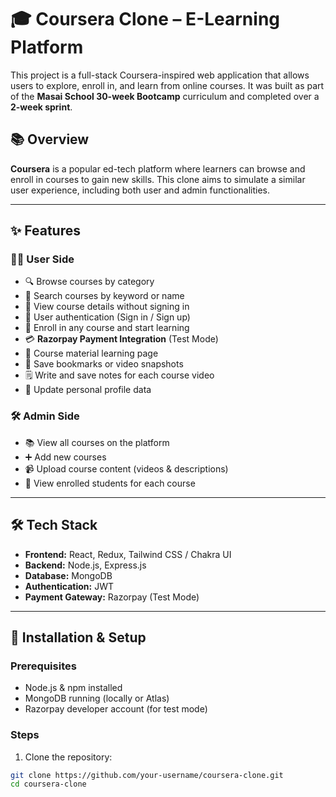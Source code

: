 # 🎓 Coursera Clone – E-Learning Platform

This project is a full-stack Coursera-inspired web application that allows users to explore, enroll in, and learn from online courses. It was built as part of the **Masai School 30-week Bootcamp** curriculum and completed over a **2-week sprint**.

## 📚 Overview

**Coursera** is a popular ed-tech platform where learners can browse and enroll in courses to gain new skills. This clone aims to simulate a similar user experience, including both user and admin functionalities.

---

## ✨ Features

### 👨‍🎓 User Side

- 🔍 Browse courses by category
- 🔎 Search courses by keyword or name
- 📖 View course details without signing in
- 🔐 User authentication (Sign in / Sign up)
- 📝 Enroll in any course and start learning
- 💳 **Razorpay Payment Integration** (Test Mode)
- 🎥 Course material learning page
- 🔖 Save bookmarks or video snapshots
- 🗒️ Write and save notes for each course video
- 👤 Update personal profile data

### 🛠️ Admin Side

- 📚 View all courses on the platform
- ➕ Add new courses
- 📹 Upload course content (videos & descriptions)
- 👥 View enrolled students for each course

---

## 🛠️ Tech Stack

- **Frontend:** React, Redux, Tailwind CSS / Chakra UI
- **Backend:** Node.js, Express.js
- **Database:** MongoDB
- **Authentication:** JWT
- **Payment Gateway:** Razorpay (Test Mode)

---

## 🚀 Installation & Setup

### Prerequisites

- Node.js & npm installed
- MongoDB running (locally or Atlas)
- Razorpay developer account (for test mode)

### Steps

1. Clone the repository:

```bash
git clone https://github.com/your-username/coursera-clone.git
cd coursera-clone
